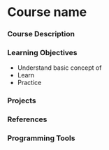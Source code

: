 # Course name

### Course Description

### Learning Objectives

- Understand basic concept of 
- Learn 
- Practice

### Projects

### References

### Programming Tools
